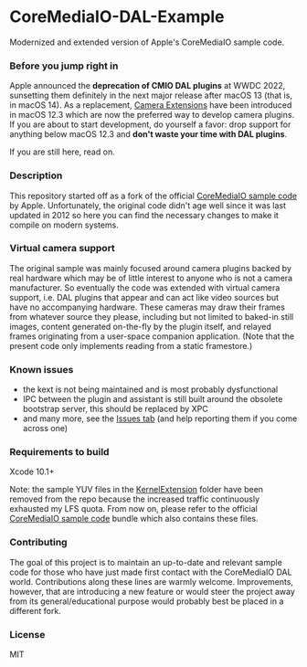 # CoreMediaIO-DAL-Example

Modernized and extended version of Apple's CoreMediaIO sample code.

### Before you jump right in

Apple announced the **deprecation of CMIO DAL plugins** at WWDC 2022, sunsetting them definitely in the next major release after macOS 13 (that is, in macOS 14). As a replacement, [Camera Extensions](https://developer.apple.com/documentation/coremediaio/creating_a_camera_extension_with_core_media_i_o) have been introduced in macOS 12.3 which are now the preferred way to develop camera plugins. If you are about to start development, do yourself a favor: drop support for anything below macOS 12.3 and **don't waste your time with DAL plugins**.

If you are still here, read on.

### Description

This repository started off as a fork of the official [CoreMediaIO sample code](https://developer.apple.com/library/archive/samplecode/CoreMediaIO/Introduction/Intro.html) by Apple. Unfortunately, the original code didn't age well since it was last updated in 2012 so here you can find the necessary changes to make it compile on modern systems.

### Virtual camera support

The original sample was mainly focused around camera plugins backed by real hardware which may be of little interest to anyone who is not a camera manufacturer. So eventually the code was extended with virtual camera support, i.e. DAL plugins that appear and can act like video sources but have no accompanying hardware. These cameras may draw their frames from whatever source they please, including but not limited to baked-in still images, content generated on-the-fly by the plugin itself, and relayed frames originating from a user-space companion application. (Note that the present code only implements reading from a static framestore.)

### Known issues

- the kext is not being maintained and is most probably dysfunctional
- IPC between the plugin and assistant is still built around the obsolete bootstrap server, this should be replaced by XPC
- and many more, see the [Issues tab](https://github.com/lvsti/CoreMediaIO-DAL-Example/issues) (and help reporting them if you come across one)

### Requirements to build

Xcode 10.1+

Note: the sample YUV files in the [KernelExtension](https://github.com/lvsti/CoreMediaIO-DAL-Example/tree/master/Sources/Extras/CoreMediaIO/DeviceAbstractionLayer/Devices/Sample/KernelExtension) folder have been removed from the repo because the increased traffic continuously exhausted my LFS quota. From now on, please refer to the official [CoreMediaIO sample code](https://developer.apple.com/library/archive/samplecode/CoreMediaIO/Introduction/Intro.html) bundle which also contains these files.

### Contributing

The goal of this project is to maintain an up-to-date and relevant sample code for those who have just made first contact with the CoreMediaIO DAL world. Contributions along these lines are warmly welcome. Improvements, however, that are introducing a new feature or would steer the project away from its general/educational purpose would probably best be placed in a different fork.

### License

MIT
